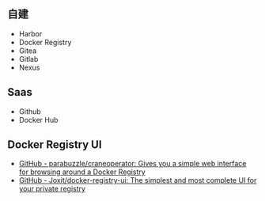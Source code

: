 
## 自建

- Harbor
- Docker Registry
- Gitea
- Gitlab
- Nexus

## Saas

- Github
- Docker Hub

## Docker Registry UI
- [GitHub - parabuzzle/craneoperator: Gives you a simple web interface for browsing around a Docker Registry](https://github.com/parabuzzle/craneoperator)
- [GitHub - Joxit/docker-registry-ui: The simplest and most complete UI for your private registry](https://github.com/Joxit/docker-registry-ui)